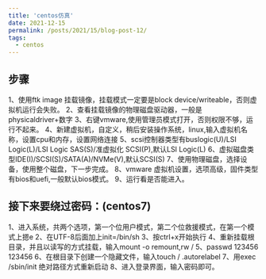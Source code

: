 ```yaml
---
title: 'centos仿真'
date: 2021-12-15
permalink: /posts/2021/15/blog-post-12/
tags:
  - centos
---
```


## 步骤

1、使用ftk image 挂载镜像，挂载模式一定要是block device/writeable，否则虚拟机运行会失败。
2、查看挂载镜像的物理磁盘驱动器，一般是physicaldriver+数字
3、右键vmware,使用管理员模式打开，否则权限不够，运行不起来。
4、新建虚拟机，自定义，稍后安装操作系统，linux,输入虚拟机名称，设置cpu和内存，设置网络连接
5、scsi控制器类型有buslogic(U)/LSI Logic(L)/LSI Logic SAS(S)/准虚拟化 SCSI(P),默认LSI Logic(L)
6、虚拟磁盘类型IDE(I)/SCSI(S)/SATA(A)/NVMe(V),默认SCSI(S)
7、使用物理磁盘，选择设备，使用整个磁盘，下一步完成。
8、vmware 虚拟机设置，选项高级，固件类型有bios和uefi,一般默认bios模式。
9、运行看是否能进入。

## 接下来要绕过密码：(centos7)
1、进入系统，共两个选项，第一个位用户模式，第二个位救援模式，在第一个模式上摁e
2、在UTF-8后面加上init=/bin/sh
3、按ctrl+x开始执行
4、重新挂载根目录，并且以读写的方式挂载，输入mount -o remount,rw /
5、passwd 123456 123456
6、在根目录下创建一个隐藏文件，输入touch / .autorelabel
7、用exec /sbin/init 绝对路径方式重新启动
8、进入登录界面，输入密码即可。
